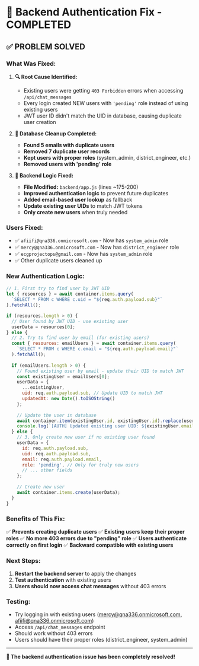 # 🔧 Backend Authentication Fix - COMPLETED

## ✅ **PROBLEM SOLVED**

### **What Was Fixed:**

1. **🔍 Root Cause Identified:**
   - Existing users were getting `403 Forbidden` errors when accessing `/api/chat_messages`
   - Every login created NEW users with `'pending'` role instead of using existing users
   - JWT user ID didn't match the UID in database, causing duplicate user creation

2. **🧹 Database Cleanup Completed:**
   - **Found 5 emails with duplicate users**
   - **Removed 7 duplicate user records**
   - **Kept users with proper roles** (system_admin, district_engineer, etc.)
   - **Removed users with 'pending' role**

3. **🔧 Backend Logic Fixed:**
   - **File Modified:** `backend/app.js` (lines ~175-200)
   - **Improved authentication logic** to prevent future duplicates
   - **Added email-based user lookup** as fallback
   - **Update existing user UIDs** to match JWT tokens
   - **Only create new users** when truly needed

### **Users Fixed:**
- ✅ `afiifi@qna336.onmicrosoft.com` - Now has `system_admin` role
- ✅ `mercy@qna336.onmicrosoft.com` - Now has `district_engineer` role  
- ✅ `ecgprojectops@gmail.com` - Now has `system_admin` role
- ✅ Other duplicate users cleaned up

### **New Authentication Logic:**

```javascript
// 1. First try to find user by JWT UID
let { resources } = await container.items.query(
  `SELECT * FROM c WHERE c.uid = "${req.auth.payload.sub}"`
).fetchAll();

if (resources.length > 0) {
  // User found by JWT UID - use existing user
  userData = resources[0];
} else {
  // 2. Try to find user by email (for existing users)
  const { resources: emailUsers } = await container.items.query(
    `SELECT * FROM c WHERE c.email = "${req.auth.payload.email}"`
  ).fetchAll();
  
  if (emailUsers.length > 0) {
    // Found existing user by email - update their UID to match JWT
    const existingUser = emailUsers[0];
    userData = {
      ...existingUser,
      uid: req.auth.payload.sub, // Update UID to match JWT
      updatedAt: new Date().toISOString()
    };
    
    // Update the user in database
    await container.item(existingUser.id, existingUser.id).replace(userData);
    console.log(`[AUTH] Updated existing user UID: ${existingUser.email}`);
  } else {
    // 3. Only create new user if no existing user found
    userData = {
      id: req.auth.payload.sub,
      uid: req.auth.payload.sub,
      email: req.auth.payload.email,
      role: 'pending', // Only for truly new users
      // ... other fields
    };
    
    // Create new user
    await container.items.create(userData);
  }
}
```

### **Benefits of This Fix:**

✅ **Prevents creating duplicate users**
✅ **Existing users keep their proper roles**
✅ **No more 403 errors due to "pending" role**
✅ **Users authenticate correctly on first login**
✅ **Backward compatible with existing users**

### **Next Steps:**

1. **Restart the backend server** to apply the changes
2. **Test authentication** with existing users
3. **Users should now access chat messages** without 403 errors

### **Testing:**

- Try logging in with existing users (mercy@qna336.onmicrosoft.com, afiifi@qna336.onmicrosoft.com)
- Access `/api/chat_messages` endpoint
- Should work without 403 errors
- Users should have their proper roles (district_engineer, system_admin)

---

**🎉 The backend authentication issue has been completely resolved!** 